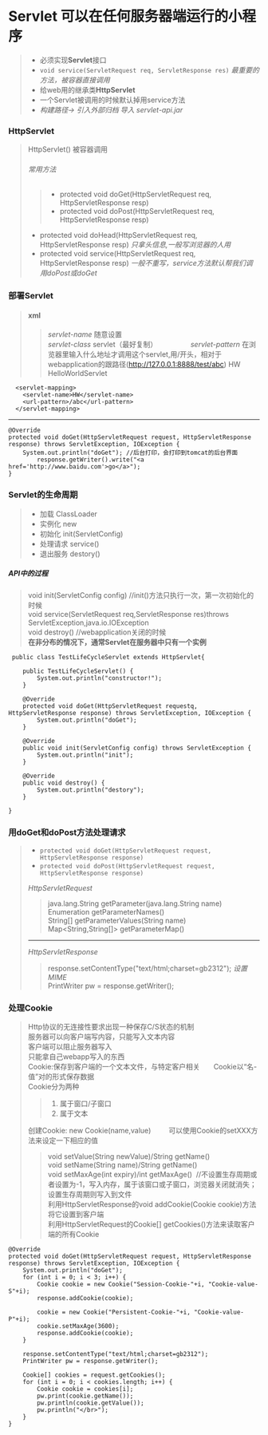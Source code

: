 # Servlet  可以在任何服务器端运行的小程序
> - 必须实现**Servlet**接口
> - `void service(ServletRequest req, ServletResponse res)` *最重要的方法，被容器直接调用*
> - 给web用的继承类**HttpServlet**
> - 一个Servlet被调用的时候默认掉用service方法
> - *构建路径-> 引入外部归档 导入 servlet-api.jar*

### HttpServlet
> HttpServlet() 被容器调用
> ###### 常用方法
>> - protected void doGet(HttpServletRequest req, HttpServletResponse resp)
>> - protected void doPost(HttpServletRequest req, HttpServletResponse resp)       
>             
> - protected void doHead(HttpServletRequest req, HttpServletResponse resp) *只拿头信息,一般写浏览器的人用*      
> - protected void service(HttpServletRequest req, HttpServletResponse resp) *一般不重写，service方法默认帮我们调用doPost或doGet*


### 部署Servlet
> #### xml
>> *servlet-name* 随意设置            
>> *servlet-class* servlet（最好复制）                 
>> *servlet-pattern* 在浏览器里输入什么地址才调用这个servlet,用/开头，相对于webapplication的跟路径(http://127.0.0.1:8888/test/abc)
      <servlet>
        <servlet-name>HW</servlet-name>
        <servlet-class>HelloWorldServlet</servlet-class>
      </servlet>

      <servlet-mapping>
        <servlet-name>HW</servlet-name>
        <url-pattern>/abc</url-pattern>
      </servlet-mapping>
****
	@Override
	protected void doGet(HttpServletRequest request, HttpServletResponse response) throws ServletException, IOException {
		System.out.println("doGet"); //后台打印，会打印到tomcat的后台界面
            response.getWriter().write("<a href='http://www.baidu.com'>go</a>");
	}
      
 ### Servlet的生命周期
 > - 加载	ClassLoader
 > - 实例化 new
 > - 初始化 init(ServletConfig)
 > - 处理请求 service()
 > - 退出服务 destory()
 ##### API中的过程
 > void init(ServletConfig config) //init()方法只执行一次，第一次初始化的时候                 
 > void service(ServletRequest req,ServletResponse res)throws ServletException,java.io.IOException                  
 > void destroy() //webapplication关闭的时候                    
 > **在非分布的情况下，通常Servlet在服务器中只有一个实例**     

	 public class TestLifeCycleServlet extends HttpServlet{

		public TestLifeCycleServlet() {
			System.out.println("constructor!");
		}

		@Override
		protected void doGet(HttpServletRequest requestq, HttpServletResponse response) throws ServletException, IOException {
			System.out.println("doGet");
		}

		@Override
		public void init(ServletConfig config) throws ServletException {
			System.out.println("init");
		}

		@Override
		public void destroy() {
			System.out.println("destory");
		}

	}

### 用doGet和doPost方法处理请求
> - `protected void doGet(HttpServletRequest request, HttpServletResponse response)`
> - `protected void doPost(HttpServletRequest request, HttpServletResponse response)`                
> 
> *HttpServletRequest*
>> java.lang.String getParameter(java.lang.String name)              
>> Enumeration<String> getParameterNames()            
>> String[] getParameterValues(String name)            
>> Map<String,String[]> getParameterMap()                  
> ****
> *HttpServletResponse*                
>> response.setContentType("text/html;charset=gb2312");  *设置MIME*                    
>> PrintWriter pw = response.getWriter();           

### 处理Cookie
> Http协议的无连接性要求出现一种保存C/S状态的机制                
> 服务器可以向客户端写内容，只能写入文本内容            
> 客户端可以阻止服务器写入            
> 只能拿自己webapp写入的东西            
> Cookie:保存到客户端的一个文本文件，与特定客户相关       
> Cookie以“名-值”对的形式保存数据         
> Cookie分为两种           
>> 1. 属于窗口/子窗口          
>> 2. 属于文本      
>
> 创建Cookie: new Cookie(name,value)                                            
> 可以使用Cookie的setXXX方法来设定一下相应的值 	              
>> void	setValue(String newValue)/String getName()            
>> void	setName(String name)/String getName()            
>> void	setMaxAge(int expiry)/int getMaxAge()  //不设置生存周期或者设置为-1，写入内存，属于该窗口或子窗口，浏览器关闭就消失；设置生存周期则写入到文件               
>> 利用HttpServletResponse的void addCookie(Cookie cookie)方法将它设置到客户端                             
>> 利用HttpServletRequest的Cookie\[\] getCookies()方法来读取客户端的所有Cookie    


	@Override
	protected void doGet(HttpServletRequest request, HttpServletResponse response) throws ServletException, IOException {
		System.out.println("doGet");
		for (int i = 0; i < 3; i++) {
			Cookie cookie = new Cookie("Session-Cookie-"+i, "Cookie-value-S"+i);
			response.addCookie(cookie);
			
			cookie = new Cookie("Persistent-Cookie-"+i, "Cookie-value-P"+i);
			cookie.setMaxAge(3600);
			response.addCookie(cookie);
		}
		
		response.setContentType("text/html;charset=gb2312");
		PrintWriter pw = response.getWriter();
		
		Cookie[] cookies = request.getCookies();
		for (int i = 0; i < cookies.length; i++) {
			Cookie cookie = cookies[i];
			pw.print(cookie.getName());
			pw.println(cookie.getValue());
			pw.println("</br>");
		}
	}
